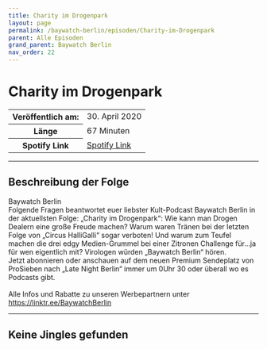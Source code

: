 ```yaml
---
title: Charity im Drogenpark
layout: page
permalink: /baywatch-berlin/episoden/Charity-im-Drogenpark
parent: Alle Episoden
grand_parent: Baywatch Berlin
nav_order: 22
---
```


# Charity im Drogenpark
<table class="resp-table dcf-table dcf-table-responsive dcf-table-bordered dcf-table-striped dcf-w-100%">
                    <tbody>
                        <tr>
                            <th scope="row">Veröffentlich am:</th>
                            <td data-label="Veröffentlich am:">30. April 2020</td>
                        </tr>
                        <tr>
                            <th scope="row">Länge </th>
                            <td data-label="Länge ">67 Minuten</td>
                        </tr><tr>
                                <th scope="row">Spotify Link</th>
                                <td data-label="Spotify Link"><a href="https://open.spotify.com/episode/4AtcEEjBfgGR4BekSNlvWX">Spotify Link</a></td>
                            </tr></tbody>
                </table>

***

## Beschreibung der Folge

<div>
Baywatch Berlin <br> Folgende Fragen beantwortet euer liebster Kult-Podcast Baywatch Berlin in der aktuellsten Folge: „Charity im Drogenpark“: Wie kann man Drogen Dealern eine große Freude machen? Warum waren Tränen bei der letzten Folge von „Circus HalliGalli“ sogar verboten! Und warum zum Teufel machen die drei edgy Medien-Grummel bei einer Zitronen Challenge für...ja für wen eigentlich mit? Virologen würden „Baywatch Berlin“ hören.  <br> Jetzt abonnieren oder anschauen auf dem neuen Premium Sendeplatz von ProSieben nach „Late Night Berlin“ immer um 0Uhr 30 oder überall wo es Podcasts gibt. <br>  <br> Alle Infos und Rabatte zu unseren Werbepartnern unter <a href="https://linktr.ee/BaywatchBerlin">https://linktr.ee/BaywatchBerlin</a>  
</div>

***

## Keine Jingles gefunden